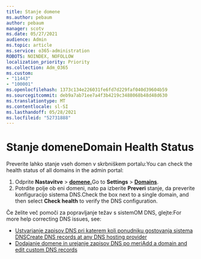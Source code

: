 ```yaml
---
title: Stanje domene
ms.author: pebaum
author: pebaum
manager: scotv
ms.date: 05/27/2021
audience: Admin
ms.topic: article
ms.service: o365-administration
ROBOTS: NOINDEX, NOFOLLOW
localization_priority: Priority
ms.collection: Adm_O365
ms.custom:
- "11443"
- "100001"
ms.openlocfilehash: 1373c134e226031fe6fd7d229faf040d39604b59
ms.sourcegitcommit: deb9a7ab71ee7a4f3b4219c3488068b48d48d630
ms.translationtype: MT
ms.contentlocale: sl-SI
ms.lasthandoff: 05/28/2021
ms.locfileid: "52731888"
---
```

# <a name="domain-health-status"></a><span data-ttu-id="083e2-102">Stanje domene</span><span class="sxs-lookup"><span data-stu-id="083e2-102">Domain Health Status</span></span>

<span data-ttu-id="083e2-103">Preverite lahko stanje vseh domen v skrbniškem portalu:</span><span class="sxs-lookup"><span data-stu-id="083e2-103">You can check the health status of all domains in the admin portal:</span></span>

1. <span data-ttu-id="083e2-104">Odprite **Nastavitve**  >  [**domene.**](https://portal.microsoft.com/Adminportal/Home?ref=/Domains)</span><span class="sxs-lookup"><span data-stu-id="083e2-104">Go to **Settings** > [**Domains**](https://portal.microsoft.com/Adminportal/Home?ref=/Domains).</span></span>
1. <span data-ttu-id="083e2-105">Potrdite polje ob eni domeni, nato pa izberite **Preveri** stanje, da preverite konfiguracijo sistema DNS.</span><span class="sxs-lookup"><span data-stu-id="083e2-105">Check the box next to a single domain, and then select **Check health** to verify the DNS configuration.</span></span>

<span data-ttu-id="083e2-106">Če želite več pomoči za popravljanje težav s sistemOM DNS, glejte:</span><span class="sxs-lookup"><span data-stu-id="083e2-106">For more help correcting DNS issues, see:</span></span>

- [<span data-ttu-id="083e2-107">Ustvarjanje zapisov DNS pri katerem koli ponudniku gostovanja sistema DNS</span><span class="sxs-lookup"><span data-stu-id="083e2-107">Create DNS records at any DNS hosting provider</span></span>](/microsoft-365/admin/get-help-with-domains/create-dns-records-at-any-dns-hosting-provider)
- [<span data-ttu-id="083e2-108">Dodajanje domene in urejanje zapisov DNS po meri</span><span class="sxs-lookup"><span data-stu-id="083e2-108">Add a domain and edit custom DNS records</span></span>](/microsoft-365/admin/setup/add-domain)